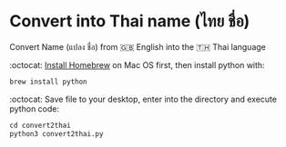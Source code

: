 # Convert into Thai name (ไทย ชื่อ)
Convert Name (แปลง ชื่อ) from :gb: English into the :thailand: Thai language

:octocat: [Install Homebrew](https://brew.sh/#install) on Mac OS first, then install python with:

```python
brew install python
```
:octocat: Save file to your desktop, enter into the directory and execute python code:

```python
cd convert2thai
python3 convert2thai.py
```
